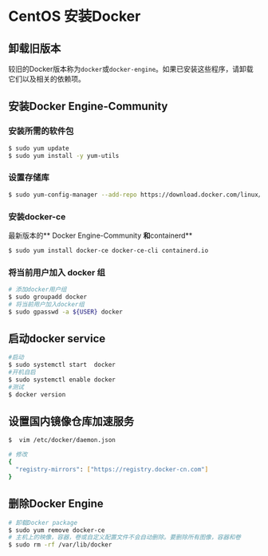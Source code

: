 # CentOS 安装Docker

## 卸载旧版本

较旧的Docker版本称为`docker`或`docker-engine`。如果已安装这些程序，请卸载它们以及相关的依赖项。

## 安装Docker Engine-Community

###  安装所需的软件包

```sh
$ sudo yum update
$ sudo yum install -y yum-utils
```

###  设置存储库

```sh
$ sudo yum-config-manager --add-repo https://download.docker.com/linux/centos/docker-ce.repo
```

###  安装docker-ce

最新版本的** Docker Engine-Community **和**containerd**

```sh
$ sudo yum install docker-ce docker-ce-cli containerd.io
```
###  将当前用户加入 docker 组

```sh
# 添加docker用户组
$ sudo groupadd docker
# 将当前用户加入docker组
$ sudo gpasswd -a ${USER} docker

```

## 启动docker service
```sh
#启动
$ sudo systemctl start  docker
#开机自启
$ sudo systemctl enable docker
#测试
$ docker version
````

## 设置国内镜像仓库加速服务
```sh
$  vim /etc/docker/daemon.json

# 修改
{
  "registry-mirrors": ["https://registry.docker-cn.com"]
}
```

## 删除Docker Engine

```sh
# 卸载Docker package
$ sudo yum remove docker-ce
# 主机上的映像，容器，卷或自定义配置文件不会自动删除。要删除所有图像，容器和卷
$ sudo rm -rf /var/lib/docker

```
